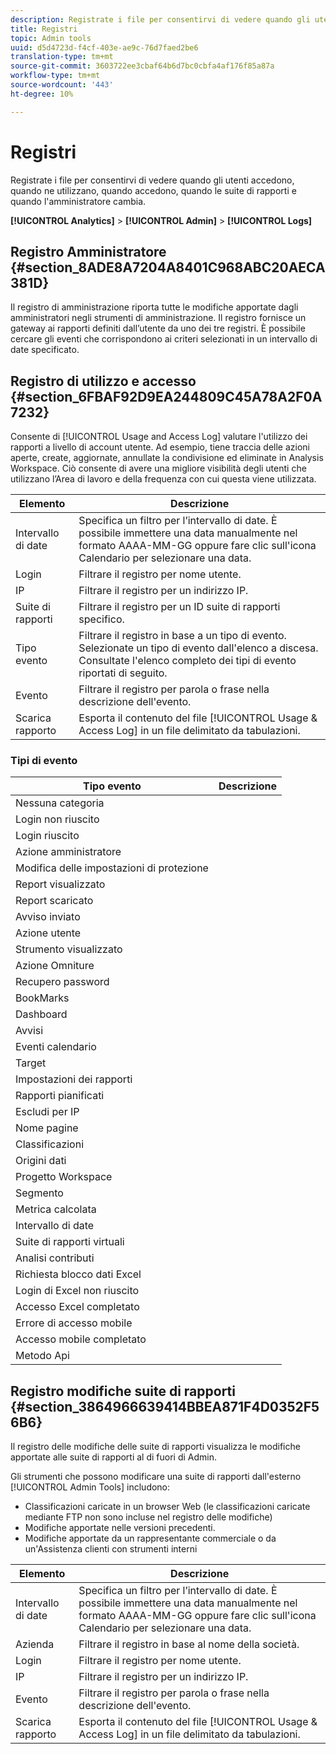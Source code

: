 ```yaml
---
description: Registrate i file per consentirvi di vedere quando gli utenti accedono, quando ne utilizzano, quando accedono, quando le suite di rapporti e quando l'amministratore cambia.
title: Registri
topic: Admin tools
uuid: d5d4723d-f4cf-403e-ae9c-76d7faed2be6
translation-type: tm+mt
source-git-commit: 3603722ee3cbaf64b6d7bc0cbfa4af176f85a87a
workflow-type: tm+mt
source-wordcount: '443'
ht-degree: 10%

---
```



# Registri

Registrate i file per consentirvi di vedere quando gli utenti accedono, quando ne utilizzano, quando accedono, quando le suite di rapporti e quando l&#39;amministratore cambia.

**[!UICONTROL Analytics]** > **[!UICONTROL Admin]** > **[!UICONTROL Logs]**

## Registro Amministratore {#section_8ADE8A7204A8401C968ABC20AECA381D}

Il registro di amministrazione riporta tutte le modifiche apportate dagli amministratori negli strumenti di amministrazione. Il registro fornisce un gateway ai rapporti definiti dall’utente da uno dei tre registri. È possibile cercare gli eventi che corrispondono ai criteri selezionati in un intervallo di date specificato.

## Registro di utilizzo e accesso {#section_6FBAF92D9EA244809C45A78A2F0A7232}

Consente di [!UICONTROL Usage and Access Log] valutare l&#39;utilizzo dei rapporti a livello di account utente. Ad esempio, tiene traccia delle azioni aperte, create, aggiornate, annullate la condivisione ed eliminate in  Analysis Workspace. Ciò consente di avere una migliore visibilità degli utenti che utilizzano l’Area di lavoro e della frequenza con cui questa viene utilizzata.

| Elemento | Descrizione |
|---|---|
| Intervallo di date | Specifica un filtro per l’intervallo di date. È possibile immettere una data manualmente nel formato AAAA-MM-GG oppure fare clic sull&#39;icona Calendario per selezionare una data. |
| Login | Filtrare il registro per nome utente. |
| IP | Filtrare il registro per un indirizzo IP. |
| Suite di rapporti | Filtrare il registro per un ID suite di rapporti specifico. |
| Tipo evento | Filtrare il registro in base a un tipo di evento. Selezionate un tipo di evento dall&#39;elenco a discesa. Consultate l&#39;elenco completo dei tipi di evento riportati di seguito. |
| Evento | Filtrare il registro per parola o frase nella descrizione dell&#39;evento. |
| Scarica rapporto | Esporta il contenuto del file [!UICONTROL Usage & Access Log] in un file delimitato da tabulazioni. |

### Tipi di evento

| Tipo evento | Descrizione |
| --- |--- |
| Nessuna categoria |  |
| Login non riuscito |  |
| Login riuscito |  |
| Azione amministratore |  |
| Modifica delle impostazioni di protezione |  |
| Report visualizzato |  |
| Report scaricato |  |
| Avviso inviato |  |
| Azione utente |  |
| Strumento visualizzato |  |
| Azione  Omniture |  |
| Recupero password |  |
| BookMarks |  |
| Dashboard |  |
| Avvisi |  |
| Eventi calendario |  |
| Target |  |
| Impostazioni dei rapporti |  |
| Rapporti pianificati |  |
| Escludi per IP |  |
| Nome pagine |  |
| Classificazioni |  |
| Origini dati |  |
| Progetto Workspace |  |
| Segmento |  |
| Metrica calcolata |  |
| Intervallo di date |  |
| Suite di rapporti virtuali |  |
| Analisi contributi |  |
| Richiesta blocco dati Excel |  |
| Login di Excel non riuscito |  |
| Accesso Excel completato |  |
| Errore di accesso mobile |  |
| Accesso mobile completato |  |
| Metodo Api |  |


## Registro modifiche suite di rapporti {#section_3864966639414BBEA871F4D0352F56B6}

Il registro delle modifiche delle suite di rapporti visualizza le modifiche apportate alle suite di rapporti al di fuori di Admin.

Gli strumenti che possono modificare una suite di rapporti dall&#39;esterno [!UICONTROL Admin Tools] includono:

* Classificazioni caricate in un browser Web (le classificazioni caricate mediante FTP non sono incluse nel registro delle modifiche)
* Modifiche apportate nelle versioni precedenti.
* Modifiche apportate da un rappresentante commerciale o da un&#39;Assistenza clienti con strumenti interni

| Elemento | Descrizione |
|---|---|
| Intervallo di date | Specifica un filtro per l’intervallo di date. È possibile immettere una data manualmente nel formato AAAA-MM-GG oppure fare clic sull&#39;icona Calendario per selezionare una data. |
| Azienda | Filtrare il registro in base al nome della società. |
| Login | Filtrare il registro per nome utente. |
| IP | Filtrare il registro per un indirizzo IP. |
| Evento | Filtrare il registro per parola o frase nella descrizione dell&#39;evento. |
| Scarica rapporto | Esporta il contenuto del file [!UICONTROL Usage & Access Log] in un file delimitato da tabulazioni. |

